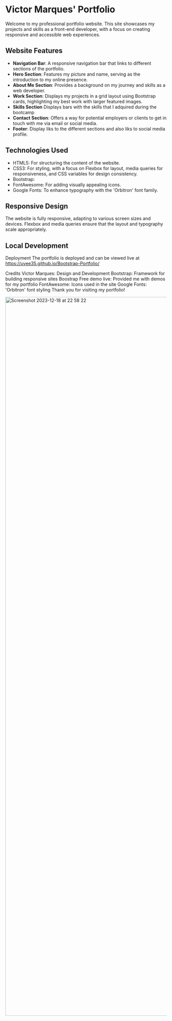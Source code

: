 # Victor Marques' Portfolio

Welcome to my professional portfolio website. This site showcases my projects and skills as a front-end developer, with a focus on creating responsive and accessible web experiences.

## Website Features

- **Navigation Bar**: A responsive navigation bar that links to different sections of the portfolio.
- **Hero Section**: Features my picture and name, serving as the introduction to my online presence.
- **About Me Section**: Provides a background on my journey and skills as a web developer.
- **Work Section**: Displays my projects in a grid layout using Bootstrap cards, highlighting my best work with larger featured images.
- **Skills Section** Displays bars with the skills that I adquired during the bootcamp
- **Contact Section**: Offers a way for potential employers or clients to get in touch with me via email or social media.
- **Footer**: Display liks to the different sections and also liks to social media profile.


## Technologies Used

- HTML5: For structuring the content of the website.
- CSS3: For styling, with a focus on Flexbox for layout, media queries for responsiveness, and CSS variables for design consistency.
- Bootstrap:
- FontAwesome: For adding visually appealing icons.
- Google Fonts: To enhance typography with the 'Orbitron' font family.

## Responsive Design

The website is fully responsive, adapting to various screen sizes and devices. Flexbox and media queries ensure that the layout and typography scale appropriately.

## Local Development

Deployment
The portfolio is deployed and can be viewed live at https://uvee35.github.io/Bootstrap-Portfolio/

Credits
Victor Marques: Design and Development
Bootstrap: Framework for building responsive sites
Boostrap Free demo live: Provided me with demos for my portfolio
FontAwesome: Icons used in the site
Google Fonts: 'Orbitron' font styling
Thank you for visiting my portfolio!

<img width="2237" alt="Screenshot 2023-12-18 at 22 58 22" src="https://github.com/uvee35/Bootstrap-Portfolio/assets/151088688/cf1839a1-efac-4488-a611-ff219daaf4aa">
